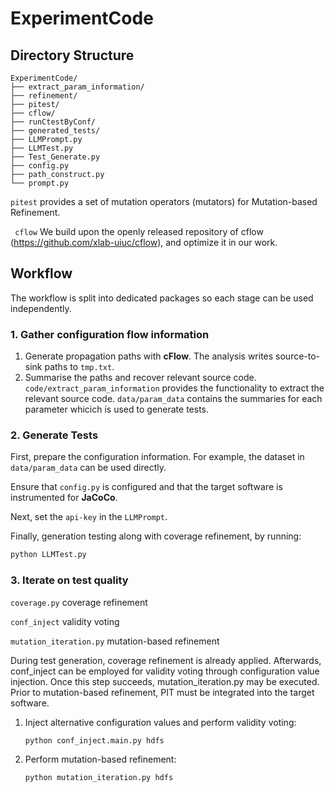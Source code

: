 # ExperimentCode

## Directory Structure

```
ExperimentCode/
├── extract_param_information/  
├── refinement/ 
├── pitest/ 
├── cflow/              
├── runCtestByConf/            
├── generated_tests/            
├── LLMPrompt.py              
├── LLMTest.py                  
├── Test_Generate.py            
├── config.py                  
├── path_construct.py           
└── prompt.py                 
```

` pitest ` provides a set of mutation operators (mutators) for Mutation-based Refinement.

` cflow` We build upon the openly released repository of cflow (https://github.com/xlab-uiuc/cflow), and optimize it in our work.

## Workflow

The workflow is split into dedicated packages so each stage can be used independently.
### 1. Gather configuration flow information
1. Generate propagation paths with **cFlow**.
   The analysis writes source-to-sink paths to `tmp.txt`.
2. Summarise the paths and recover relevant source code.
   `code/extract_param_information` provides the functionality to extract the relevant source code. 
   `data/param_data` contains the summaries for each parameter whicich is used to generate tests.

### 2. Generate Tests

First, prepare the configuration information. For example, the dataset in `data/param_data` can be used directly.  

Ensure that `config.py` is configured and that the target software is instrumented for **JaCoCo**.  

Next, set the `api-key` in the `LLMPrompt`.  

Finally, generation testing along with coverage refinement, by running:  

```bash
python LLMTest.py
```


### 3. Iterate on test quality

   `coverage.py` coverage refinement
   
   `conf_inject` validity voting
   
   `mutation_iteration.py` mutation-based refinement

During test generation, coverage refinement is already applied. Afterwards, conf_inject can be employed for validity voting through configuration value injection.
Once this step succeeds, mutation_iteration.py may be executed. Prior to mutation-based refinement, PIT must be integrated into the target software.

1. Inject alternative configuration values and perform validity voting:
   ```bash
   python conf_inject.main.py hdfs
   ```
2. Perform mutation-based refinement:
   ```bash
   python mutation_iteration.py hdfs
   ```


